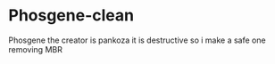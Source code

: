 # Phosgene-clean
Phosgene the creator is pankoza it is destructive so i make a safe one removing MBR
